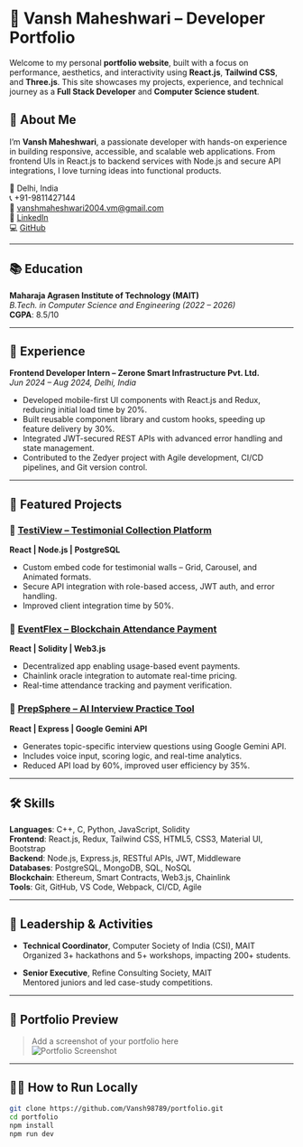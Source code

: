 # 💼 Vansh Maheshwari – Developer Portfolio

Welcome to my personal **portfolio website**, built with a focus on performance, aesthetics, and interactivity using **React.js**, **Tailwind CSS**, and **Three.js**. This site showcases my projects, experience, and technical journey as a **Full Stack Developer** and **Computer Science student**.

## 🚀 About Me

I’m **Vansh Maheshwari**, a passionate developer with hands-on experience in building responsive, accessible, and scalable web applications. From frontend UIs in React.js to backend services with Node.js and secure API integrations, I love turning ideas into functional products.

📍 Delhi, India  
📞 +91-9811427144  
📧 vanshmaheshwari2004.vm@gmail.com  
🔗 [LinkedIn](https://linkedin.com/in/vansh-maheshwari-778283257)  
💻 [GitHub](https://github.com/Vansh98789)

---

## 📚 Education

**Maharaja Agrasen Institute of Technology (MAIT)**  
_B.Tech. in Computer Science and Engineering (2022 – 2026)_  
**CGPA**: 8.5/10

---

## 💼 Experience

**Frontend Developer Intern – Zerone Smart Infrastructure Pvt. Ltd.**  
_Jun 2024 – Aug 2024, Delhi, India_  
- Developed mobile-first UI components with React.js and Redux, reducing initial load time by 20%.  
- Built reusable component library and custom hooks, speeding up feature delivery by 30%.  
- Integrated JWT-secured REST APIs with advanced error handling and state management.  
- Contributed to the Zedyer project with Agile development, CI/CD pipelines, and Git version control.

---

## 🔨 Featured Projects

### 🔹 [TestiView – Testimonial Collection Platform](#)
**React | Node.js | PostgreSQL**  
- Custom embed code for testimonial walls – Grid, Carousel, and Animated formats.  
- Secure API integration with role-based access, JWT auth, and error handling.  
- Improved client integration time by 50%.

### 🔹 [EventFlex – Blockchain Attendance Payment](#)
**React | Solidity | Web3.js**  
- Decentralized app enabling usage-based event payments.  
- Chainlink oracle integration to automate real-time pricing.  
- Real-time attendance tracking and payment verification.

### 🔹 [PrepSphere – AI Interview Practice Tool](#)
**React | Express | Google Gemini API**  
- Generates topic-specific interview questions using Google Gemini API.  
- Includes voice input, scoring logic, and real-time analytics.  
- Reduced API load by 60%, improved user efficiency by 35%.

---

## 🛠️ Skills

**Languages**: C++, C, Python, JavaScript, Solidity  
**Frontend**: React.js, Redux, Tailwind CSS, HTML5, CSS3, Material UI, Bootstrap  
**Backend**: Node.js, Express.js, RESTful APIs, JWT, Middleware  
**Databases**: PostgreSQL, MongoDB, SQL, NoSQL  
**Blockchain**: Ethereum, Smart Contracts, Web3.js, Chainlink  
**Tools**: Git, GitHub, VS Code, Webpack, CI/CD, Agile  

---

## 📢 Leadership & Activities

- **Technical Coordinator**, Computer Society of India (CSI), MAIT  
  Organized 3+ hackathons and 5+ workshops, impacting 200+ students.

- **Senior Executive**, Refine Consulting Society, MAIT  
  Mentored juniors and led case-study competitions.

---

## 📸 Portfolio Preview

> Add a screenshot of your portfolio here  
> ![Portfolio Screenshot](./screenshot.png)

---

## 🧑‍💻 How to Run Locally

```bash
git clone https://github.com/Vansh98789/portfolio.git
cd portfolio
npm install
npm run dev
